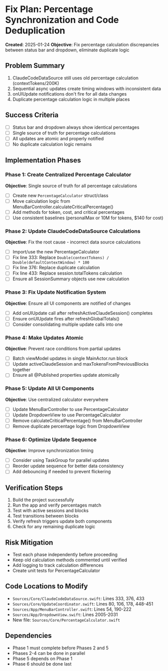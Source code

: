 # Fix Plan: Percentage Synchronization and Code Deduplication

**Created**: 2025-01-24
**Objective**: Fix percentage calculation discrepancies between status bar and dropdown, eliminate duplicate logic

## Problem Summary
1. ClaudeCodeDataSource still uses old percentage calculation (contextTokens/200K)
2. Sequential async updates create timing windows with inconsistent data
3. onUIUpdate notifications don't fire for all data changes
4. Duplicate percentage calculation logic in multiple places

## Success Criteria
- [ ] Status bar and dropdown always show identical percentages
- [ ] Single source of truth for percentage calculations
- [ ] All updates are atomic and properly notified
- [ ] No duplicate calculation logic remains

## Implementation Phases

### Phase 1: Create Centralized Percentage Calculator
**Objective**: Single source of truth for all percentage calculations

- [ ] Create new `PercentageCalculator` struct/class
- [ ] Move calculation logic from MenuBarController.calculateCriticalPercentage()
- [ ] Add methods for token, cost, and critical percentages
- [ ] Use consistent baselines (personalMax or 10M for tokens, $140 for cost)

### Phase 2: Update ClaudeCodeDataSource Calculations
**Objective**: Fix the root cause - incorrect data source calculations

- [ ] Import/use the new PercentageCalculator
- [ ] Fix line 333: Replace `Double(contextTokens) / Double(defaultContextWindow) * 100`
- [ ] Fix line 376: Replace duplicate calculation
- [ ] Fix line 433: Replace session.totalTokens calculation
- [ ] Ensure all SessionSummary objects use new calculation

### Phase 3: Fix Update Notification System
**Objective**: Ensure all UI components are notified of changes

- [ ] Add onUIUpdate call after refreshActiveClaudeSession() completes
- [ ] Ensure onUIUpdate fires after refreshGlobalTotals()
- [ ] Consider consolidating multiple update calls into one

### Phase 4: Make Updates Atomic
**Objective**: Prevent race conditions from partial updates

- [ ] Batch viewModel updates in single MainActor.run block
- [ ] Update activeClaudeSession and maxTokensFromPreviousBlocks together
- [ ] Ensure all @Published properties update atomically

### Phase 5: Update All UI Components
**Objective**: Use centralized calculator everywhere

- [ ] Update MenuBarController to use PercentageCalculator
- [ ] Update DropdownView to use PercentageCalculator
- [ ] Remove calculateCriticalPercentage() from MenuBarController
- [ ] Remove duplicate percentage logic from DropdownView

### Phase 6: Optimize Update Sequence
**Objective**: Improve synchronization timing

- [ ] Consider using TaskGroup for parallel updates
- [ ] Reorder update sequence for better data consistency
- [ ] Add debouncing if needed to prevent flickering

## Verification Steps
1. Build the project successfully
2. Run the app and verify percentages match
3. Test with active sessions and blocks
4. Test transitions between blocks
5. Verify refresh triggers update both components
6. Check for any remaining duplicate logic

## Risk Mitigation
- Test each phase independently before proceeding
- Keep old calculation methods commented until verified
- Add logging to track calculation differences
- Create unit tests for PercentageCalculator

## Code Locations to Modify
- `Sources/Core/ClaudeCodeDataSource.swift`: Lines 333, 376, 433
- `Sources/Core/UpdateCoordinator.swift`: Lines 80, 106, 178, 448-451
- `Sources/App/MenuBarController.swift`: Lines 54, 190-222
- `Sources/App/DropdownView.swift`: Lines 2005-2031
- New file: `Sources/Core/PercentageCalculator.swift`

## Dependencies
- Phase 1 must complete before Phases 2 and 5
- Phases 2-4 can be done in parallel
- Phase 5 depends on Phase 1
- Phase 6 should be done last